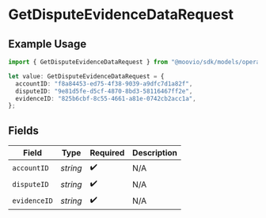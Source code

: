 # GetDisputeEvidenceDataRequest

## Example Usage

```typescript
import { GetDisputeEvidenceDataRequest } from "@moovio/sdk/models/operations";

let value: GetDisputeEvidenceDataRequest = {
  accountID: "f8a84453-ed75-4f38-9039-a9dfc7d1a82f",
  disputeID: "9e81d5fe-d5cf-4870-8bd3-58116467ff2e",
  evidenceID: "825b6cbf-8c55-4661-a81e-0742cb2acc1a",
};
```

## Fields

| Field              | Type               | Required           | Description        |
| ------------------ | ------------------ | ------------------ | ------------------ |
| `accountID`        | *string*           | :heavy_check_mark: | N/A                |
| `disputeID`        | *string*           | :heavy_check_mark: | N/A                |
| `evidenceID`       | *string*           | :heavy_check_mark: | N/A                |
